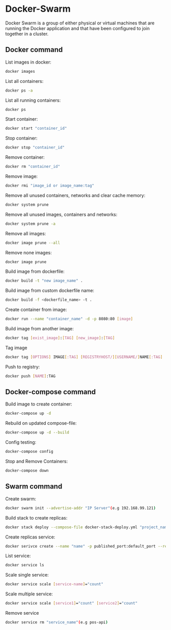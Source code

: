 # Docker-Swarm

Docker Swarm is a group of either physical or virtual machines that are running the Docker application and that have been configured to join together in a cluster.

## Docker command

List images in docker:
```sh
docker images
``` 
List all containers:
```sh 
docker ps -a
```
List all running containers:
```sh 
docker ps 
```
Start container:
```sh
docker start "container_id"
``` 
Stop container:
```sh
docker stop "container_id" 
```
Remove container:
```sh
docker rm "container_id"
``` 
Remove image:
```sh
docker rmi "image_id or image_name:tag"
```
Remove all unused containers, networks and clear cache memory:
```sh
docker system prune
```
Remove all unused images, containers and networks:
```sh
docker system prune -a
```
Remove all images:
```sh
docker image prune --all
```
Remove none images:
```sh
docker image prune
```
Build image from dockerfile:
```sh
docker build -t "new image_name" .
```
Build image from custom dockerfile name:
```sh
docker build -f <dockerfile_name> -t .
```
Create container from image:
```sh
docker run --name "container_name" -d -p 8080:80 [image]
```
Build image from another image:
```sh
docker tag [exist_image]:[TAG] [new_image]:[TAG]
```
Tag image 
```sh 
docker tag [OPTIONS] IMAGE[:TAG] [REGISTRYHOST/][USERNAME/]NAME[:TAG]  
```
Push to registry:
```sh
docker push [NAME]:TAG 
``` 

## Docker-compose command

Build image to create container:
```sh
docker-compose up -d
```
Rebuild on updated compose-file:
```sh
docker-compose up -d --build
```
Config testing:
```sh
docker-compose config
```
Stop and Remove Containers:
```sh
docker-compose down
```

## Swarm command

Create swarm:
```sh
docker swarm init --advertise-addr "IP Server"(e.g 192.168.99.121)
```
Build stack to create replicas:
```sh
docker stack deploy --compose-file docker-stack-deploy.yml "project_name"(e.g pos)
```
Create replicas service:
```sh
docker serivce create --name "name" -p published_port:default_port --replicas="count" [image_name]:[tag] 
```
List service:
```sh
docker service ls
```
Scale single service:
```sh
docker service scale [service-name]="count"
```
Scale multiple service:
```sh
docker service scale [service1]="count" [service2]="count"
```
Remove service
```sh
docker service rm "service_name"(e.g pos-api)
``` 
